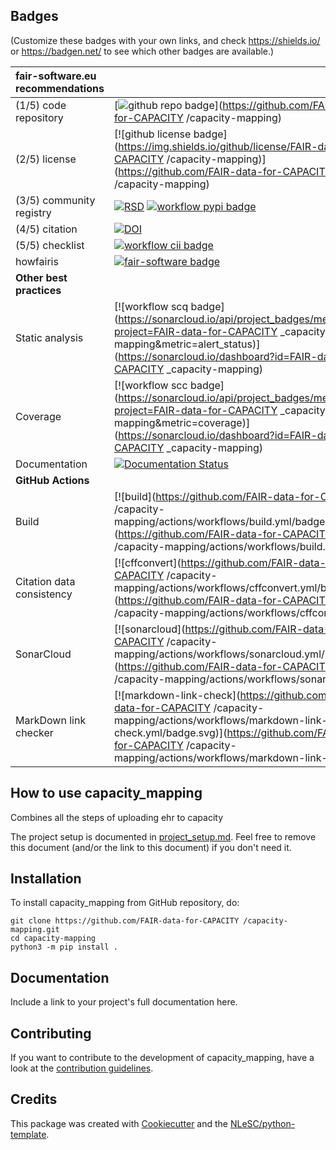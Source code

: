 ## Badges

(Customize these badges with your own links, and check https://shields.io/ or https://badgen.net/ to see which other badges are available.)

| fair-software.eu recommendations | |
| :-- | :--  |
| (1/5) code repository              | [![github repo badge](https://img.shields.io/badge/github-repo-000.svg?logo=github&labelColor=gray&color=blue)](https://github.com/FAIR-data-for-CAPACITY /capacity-mapping) |
| (2/5) license                      | [![github license badge](https://img.shields.io/github/license/FAIR-data-for-CAPACITY /capacity-mapping)](https://github.com/FAIR-data-for-CAPACITY /capacity-mapping) |
| (3/5) community registry           | [![RSD](https://img.shields.io/badge/rsd-capacity_mapping-00a3e3.svg)](https://www.research-software.nl/software/capacity_mapping) [![workflow pypi badge](https://img.shields.io/pypi/v/capacity_mapping.svg?colorB=blue)](https://pypi.python.org/project/capacity_mapping/) |
| (4/5) citation                     | [![DOI](https://zenodo.org/badge/DOI/<replace-with-created-DOI>.svg)](https://doi.org/<replace-with-created-DOI>) |
| (5/5) checklist                    | [![workflow cii badge](https://bestpractices.coreinfrastructure.org/projects/<replace-with-created-project-identifier>/badge)](https://bestpractices.coreinfrastructure.org/projects/<replace-with-created-project-identifier>) |
| howfairis                          | [![fair-software badge](https://img.shields.io/badge/fair--software.eu-%E2%97%8F%20%20%E2%97%8F%20%20%E2%97%8F%20%20%E2%97%8F%20%20%E2%97%8B-yellow)](https://fair-software.eu) |
| **Other best practices**           | &nbsp; |
| Static analysis                    | [![workflow scq badge](https://sonarcloud.io/api/project_badges/measure?project=FAIR-data-for-CAPACITY _capacity-mapping&metric=alert_status)](https://sonarcloud.io/dashboard?id=FAIR-data-for-CAPACITY _capacity-mapping) |
| Coverage                           | [![workflow scc badge](https://sonarcloud.io/api/project_badges/measure?project=FAIR-data-for-CAPACITY _capacity-mapping&metric=coverage)](https://sonarcloud.io/dashboard?id=FAIR-data-for-CAPACITY _capacity-mapping) |
| Documentation                      | [![Documentation Status](https://readthedocs.org/projects/capacity-mapping/badge/?version=latest)](https://capacity-mapping.readthedocs.io/en/latest/?badge=latest) |
| **GitHub Actions**                 | &nbsp; |
| Build                              | [![build](https://github.com/FAIR-data-for-CAPACITY /capacity-mapping/actions/workflows/build.yml/badge.svg)](https://github.com/FAIR-data-for-CAPACITY /capacity-mapping/actions/workflows/build.yml) |
| Citation data consistency               | [![cffconvert](https://github.com/FAIR-data-for-CAPACITY /capacity-mapping/actions/workflows/cffconvert.yml/badge.svg)](https://github.com/FAIR-data-for-CAPACITY /capacity-mapping/actions/workflows/cffconvert.yml) |
| SonarCloud                         | [![sonarcloud](https://github.com/FAIR-data-for-CAPACITY /capacity-mapping/actions/workflows/sonarcloud.yml/badge.svg)](https://github.com/FAIR-data-for-CAPACITY /capacity-mapping/actions/workflows/sonarcloud.yml) |
| MarkDown link checker              | [![markdown-link-check](https://github.com/FAIR-data-for-CAPACITY /capacity-mapping/actions/workflows/markdown-link-check.yml/badge.svg)](https://github.com/FAIR-data-for-CAPACITY /capacity-mapping/actions/workflows/markdown-link-check.yml) |

## How to use capacity_mapping

Combines all the steps of uploading ehr to capacity 

The project setup is documented in [project_setup.md](project_setup.md). Feel free to remove this document (and/or the link to this document) if you don't need it.

## Installation

To install capacity_mapping from GitHub repository, do:

```console
git clone https://github.com/FAIR-data-for-CAPACITY /capacity-mapping.git
cd capacity-mapping
python3 -m pip install .
```

## Documentation

Include a link to your project's full documentation here.

## Contributing

If you want to contribute to the development of capacity_mapping,
have a look at the [contribution guidelines](CONTRIBUTING.md).

## Credits

This package was created with [Cookiecutter](https://github.com/audreyr/cookiecutter) and the [NLeSC/python-template](https://github.com/NLeSC/python-template).
